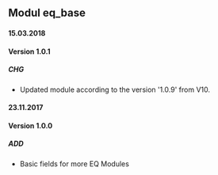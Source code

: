 ## Modul eq_base

#### 15.03.2018
#### Version 1.0.1
##### CHG
- Updated module according to the version '1.0.9' from V10.

#### 23.11.2017
#### Version 1.0.0
##### ADD
- Basic fields for more EQ Modules
